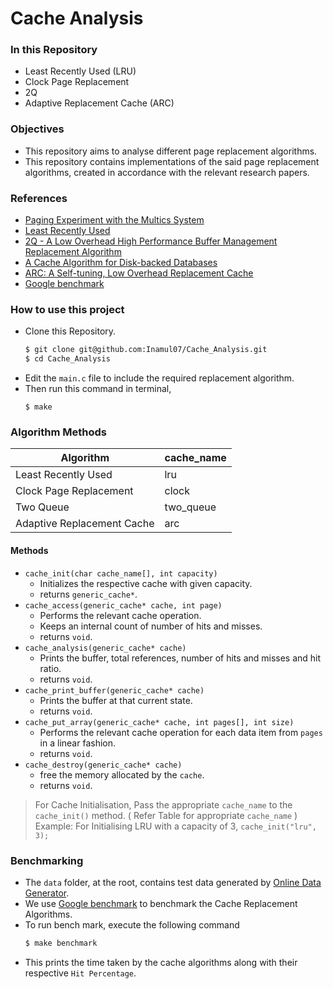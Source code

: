 # Cache Analysis

### In this Repository
- Least Recently Used (LRU)
- Clock Page Replacement
- 2Q
- Adaptive Replacement Cache (ARC)

### Objectives
- This repository aims to analyse different page replacement algorithms.
- This repository contains implementations of the said page replacement algorithms, created in accordance with the relevant research papers.

### References
- [Paging Experiment with the Multics System](https://multicians.org/paging-experiment.pdf)
- [Least Recently Used](https://redis.com/glossary/lru-cache/)
- [2Q - A Low Overhead High Performance Buffer Management Replacement Algorithm](https://www.vldb.org/conf/1994/P439.PDF)
- [A Cache Algorithm for Disk-backed Databases](https://arpitbhayani.me/blogs/2q-cache/)
- [ARC: A Self-tuning, Low Overhead Replacement Cache](https://www2.cs.uh.edu/~paris/7360/PAPERS03/arcfast.pdf)
- [Google benchmark](https://github.com/google/benchmark/tree/main)

### How to use this project
- Clone this Repository.
  ```bash
  $ git clone git@github.com:Inamul07/Cache_Analysis.git
  $ cd Cache_Analysis
  ```
- Edit the `main.c` file to include the required replacement algorithm.
- Then run this command in terminal,
  ```
  $ make
  ```

### Algorithm Methods
  
  | Algorithm | cache_name |
  |----|----|
  | Least Recently Used | lru |
  | Clock Page Replacement | clock |
  | Two Queue | two_queue |
  | Adaptive Replacement Cache | arc|

  #### Methods
  - `cache_init(char cache_name[], int capacity)`
    - Initializes the respective cache with given capacity.
    - returns `generic_cache*`.
  - `cache_access(generic_cache* cache, int page)`
    - Performs the relevant cache operation.
    - Keeps an internal count of number of hits and misses.
    - returns `void`.
  - `cache_analysis(generic_cache* cache)`
    - Prints the buffer, total references, number of hits and misses and hit ratio.
    - returns `void`.
  - `cache_print_buffer(generic_cache* cache)`
    - Prints the buffer at that current state.
    - returns `void`.
  - `cache_put_array(generic_cache* cache, int pages[], int size)`
    - Performs the relevant cache operation for each data item from `pages` in a linear fashion.
    - returns `void`.
  - `cache_destroy(generic_cache* cache)`
    - free the memory allocated by the `cache`.
    - returns `void`.
  > For Cache Initialisation, Pass the appropriate `cache_name` to the `cache_init()` method. ( Refer Table for appropriate `cache_name` ) <br />
  > Example: For Initialising LRU with a capacity of 3, `cache_init("lru", 3);`

### Benchmarking
- The `data` folder, at the root, contains test data generated by [Online Data Generator](https://www.onlinedatagenerator.com/manage/usertables/create/).
- We use [Google benchmark](https://github.com/google/benchmark/tree/main) to benchmark the Cache Replacement Algorithms.
- To run bench mark, execute the following command
  ```bash
  $ make benchmark
  ```
- This prints the time taken by the cache algorithms along with their respective `Hit Percentage`.
  